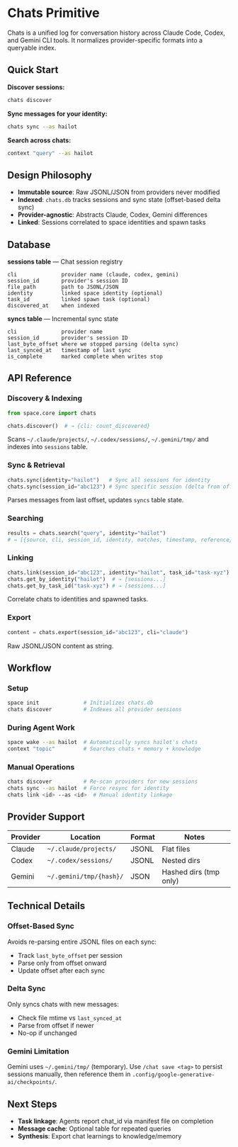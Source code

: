# Chats Primitive

Chats is a unified log for conversation history across Claude Code, Codex, and Gemini CLI tools. It normalizes provider-specific formats into a queryable index.

## Quick Start

**Discover sessions:**
```bash
chats discover
```

**Sync messages for your identity:**
```bash
chats sync --as hailot
```

**Search across chats:**
```bash
context "query" --as hailot
```

## Design Philosophy

- **Immutable source**: Raw JSONL/JSON from providers never modified
- **Indexed**: `chats.db` tracks sessions and sync state (offset-based delta sync)
- **Provider-agnostic**: Abstracts Claude, Codex, Gemini differences
- **Linked**: Sessions correlated to space identities and spawn tasks

## Database

**sessions table** — Chat session registry
```
cli              provider name (claude, codex, gemini)
session_id       provider's session ID
file_path        path to JSONL/JSON
identity         linked space identity (optional)
task_id          linked spawn task (optional)
discovered_at    when indexed
```

**syncs table** — Incremental sync state
```
cli              provider name
session_id       provider's session ID
last_byte_offset where we stopped parsing (delta sync)
last_synced_at   timestamp of last sync
is_complete      marked complete when writes stop
```

## API Reference

### Discovery & Indexing

```python
from space.core import chats

chats.discover()  # → {cli: count_discovered}
```

Scans `~/.claude/projects/`, `~/.codex/sessions/`, `~/.gemini/tmp/` and indexes into `sessions` table.

### Sync & Retrieval

```python
chats.sync(identity="hailot")   # Sync all sessions for identity
chats.sync(session_id="abc123") # Sync specific session (delta from offset)
```

Parses messages from last offset, updates `syncs` table state.

### Searching

```python
results = chats.search("query", identity="hailot")
# → [{source, cli, session_id, identity, matches, timestamp, reference}]
```

### Linking

```python
chats.link(session_id="abc123", identity="hailot", task_id="task-xyz")
chats.get_by_identity("hailot")  # → [sessions...]
chats.get_by_task_id("task-xyz") # → [sessions...]
```

Correlate chats to identities and spawned tasks.

### Export

```python
content = chats.export(session_id="abc123", cli="claude")
```

Raw JSONL/JSON content as string.

## Workflow

### Setup
```bash
space init              # Initializes chats.db
chats discover          # Indexes all provider sessions
```

### During Agent Work
```bash
space wake --as hailot  # Automatically syncs hailot's chats
context "topic"         # Searches chats + memory + knowledge
```

### Manual Operations
```bash
chats discover          # Re-scan providers for new sessions
chats sync --as hailot  # Force resync for identity
chats link <id> --as <id>  # Manual identity linkage
```

## Provider Support

| Provider | Location | Format | Notes |
|----------|----------|--------|-------|
| Claude | `~/.claude/projects/` | JSONL | Flat files |
| Codex | `~/.codex/sessions/` | JSONL | Nested dirs |
| Gemini | `~/.gemini/tmp/{hash}/` | JSON | Hashed dirs (tmp only) |

## Technical Details

### Offset-Based Sync

Avoids re-parsing entire JSONL files on each sync:
- Track `last_byte_offset` per session
- Parse only from offset onward
- Update offset after each sync

### Delta Sync

Only syncs chats with new messages:
- Check file mtime vs `last_synced_at`
- Parse from offset if newer
- No-op if unchanged

### Gemini Limitation

Gemini uses `~/.gemini/tmp/` (temporary). Use `/chat save <tag>` to persist sessions manually, then reference them in `.config/google-generative-ai/checkpoints/`.

## Next Steps

- **Task linkage**: Agents report chat_id via manifest file on completion
- **Message cache**: Optional table for repeated queries
- **Synthesis**: Export chat learnings to knowledge/memory
